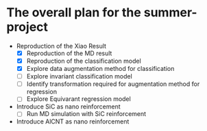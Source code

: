 # The overall plan for the summer-project

* Reproduction of the Xiao Result
    - [X] Reproduction of the MD result
    - [X] Reproduction of the classification model
    - [X] Explore data augmentation method for classification
    - [ ] Explore invariant classification model
    - [ ] Identify transformation required for augmentation method for regression
    - [ ] Explore Equivarant regression model
* Introduce SiC as nano reinforcement
    - [ ] Run MD simulation with SiC reinforcement
* Introduce AlCNT as nano reinforcement 
